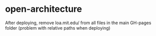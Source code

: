 # open-architecture

After deploying, remove loa.mit.edu/ from all files in the main GH-pages folder (problem with relative paths when deploying)
